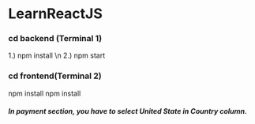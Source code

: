# LearnReactJS

### cd backend (Terminal 1)
1.) npm install \n
2.) npm start

### cd frontend(Terminal 2)
npm install 
npm install 


##### In payment section, you have to select United State in Country column.

